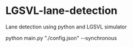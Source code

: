 # LGSVL-lane-detection
Lane detection using python and LGSVL simulator



python main.py "./config.json" --synchronous